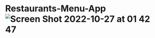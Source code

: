 # Restaurants-Menu-App![Screen Shot 2022-10-27 at 01 42 47](https://user-images.githubusercontent.com/87828913/198222130-df97105d-424d-4b32-add7-5618220d94a9.png)
